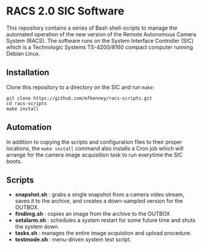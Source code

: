 RACS 2.0 SIC Software
=====================

This repository contains a series of Bash shell-scripts to manage the
automated operation of the new version of the Remote Autonomous Camera
System (RACS). The software runs on the System Interface Controller
(SIC) which is a Technologic Systems TS-4200/8160 compact computer
running Debian Linux.

## Installation

Clone this repository to a directory on the SIC and run `make`:

```
git clone https://github.com/mfkenney/racs-scripts.git
cd racs-scripts
make install
```

## Automation

In addition to copying the scripts and configuration files to their
proper locations, the `make install` command also installs a
Cron job which will arrange for the camera image acquisition task
to run everytime the SIC boots.

## Scripts

- **snapshot.sh** : grabs a single snapshot from a camera video
stream, saves it to the archive, and creates a down-sampled
version for the OUTBOX.
- **findimg.sh** : copies an image from the archive to the OUTBOX
- **setalarm.sh** : schedules a system restart for some future time
and shuts the system down.
- **tasks.sh** : manages the entire image acquistion and upload
procedure.
- **testmode.sh** : menu-driven system test script.
